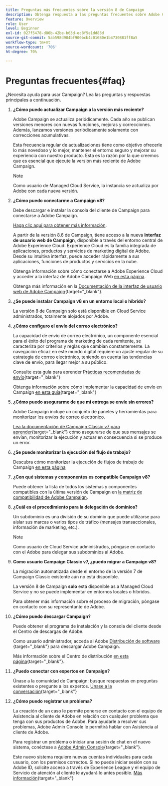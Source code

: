 ```yaml
---
title: Preguntas más frecuentes sobre la versión 8 de Campaign
description: Obtenga respuesta a las preguntas frecuentes sobre Adobe Campaign.
feature: Overview
role: User
level: Beginner
exl-id: 027f5478-d86b-42be-b63d-ec8f5e1dd83d
source-git-commit: 5ab598d904bf900bcb4c01680e1b4730881ff8a5
workflow-type: tm+mt
source-wordcount: '706'
ht-degree: 70%

---
```


# Preguntas frecuentes{#faq}

¿Necesita ayuda para usar Campaign? Lea las preguntas y respuestas principales a continuación.

1. **¿Cómo puedo actualizar Campaign a la versión más reciente?**

   Adobe Campaign se actualiza periódicamente. Cada año se publican versiones menores con nuevas funciones, mejoras y correcciones. Además, lanzamos versiones periódicamente solamente con correcciones acumulativas.

   Esta frecuencia regular de actualizaciones tiene como objetivo ofrecerle lo más novedoso y lo mejor, mantener el entorno seguro y mejorar su experiencia con nuestro producto. Esta es la razón por la que creemos que es esencial que ejecute la versión más reciente de Adobe Campaign.

   >[!NOTE]
   >
   >Como usuario de Managed Cloud Service, la instancia se actualiza por Adobe con cada nueva versión.

1. **¿Cómo puedo conectarme a Campaign v8?**

   Debe descargar e instalar la consola del cliente de Campaign para conectarse a Adobe Campaign.

   [Haga clic aquí para obtener más información](connect.md).

   A partir de la versión 8.6 de Campaign, tiene acceso a la nueva **Interfaz de usuario web de Campaign**, disponible a través del entorno central de Adobe Experience Cloud. Experience Cloud es la familia integrada de aplicaciones, productos y servicios de marketing digital de Adobe. Desde su intuitiva interfaz, puede acceder rápidamente a sus aplicaciones, funciones de productos y servicios en la nube.

   Obtenga información sobre cómo conectarse a Adobe Experience Cloud y acceder a la interfaz de Adobe Campaign Web [en esta página](campaign-ui.md#ac-web-ui).

   Obtenga más información en la [Documentación de la interfaz de usuario web de Adobe Campaign](https://experienceleague.adobe.com/en/docs/campaign-web/v8/campaign-web-home){target="_blank"}.
1. **¿Se puede instalar Campaign v8 en un entorno local o híbrido?**

   La versión 8 de Campaign solo está disponible en Cloud Service administrados, totalmente alojados por Adobe.

1. **¿Cómo configuro el envío del correo electrónico?**

   La capacidad de envío de correo electrónico, un componente esencial para el éxito del programa de marketing de cada remitente, se caracteriza por criterios y reglas que cambian constantemente. La navegación eficaz en este mundo digital requiere un ajuste regular de su estrategia de correo electrónico, teniendo en cuenta las tendencias clave de envío, para llegar mejor a su público.

   Consulte esta guía para aprender [Prácticas recomendadas de envío](https://experienceleague.adobe.com/docs/deliverability-learn/deliverability-best-practice-guide/introduction.html?lang=es){target="_blank"}

   Obtenga información sobre cómo implementar la capacidad de envío en Campaign [en esta guía](https://experienceleague.adobe.com/docs/deliverability-learn/deliverability-best-practice-guide/additional-resources/general-resources.html?lang=es){target="_blank"}

1. **¿Cómo puedo asegurarme de que mi entrega se envíe sin errores?**

   Adobe Campaign incluye un conjunto de paneles y herramientas para monitorizar los envíos de correo electrónico.

   [Lea la documentación de Campaign Classic v7 para aprender](https://experienceleague.adobe.com/docs/campaign-classic/using/sending-messages/monitoring-deliveries/about-delivery-monitoring.html?lang=es){target="_blank"} cómo asegurarse de que sus mensajes se envían, monitorizar la ejecución y actuar en consecuencia si se produce un error.

1. **¿Se puede monitorizar la ejecución del flujo de trabajo?**

   Descubra cómo monitorizar la ejecución de flujos de trabajo de Campaign [en esta página](https://experienceleague.adobe.com/docs/campaign/automation/workflows/executing-a-workflow/start-a-workflow.html?lang=es)

1. **¿Con qué sistemas y componentes es compatible Campaign v8?**

   Puede obtener la lista de todos los sistemas y componentes compatibles con la última versión de Campaign en [la matriz de compatibilidad de Adobe Campaign](compatibility-matrix.md).

1. **¿Cuál es el procedimiento para la delegación de dominios?**

   Un subdominio es una división de su dominio que puede utilizarse para aislar sus marcas o varios tipos de tráfico (mensajes transaccionales, información de marketing, etc.).

   >[!NOTE]
   >
   >Como usuario de Cloud Service administrados, póngase en contacto con el Adobe para delegar sus subdominios al Adobe.

1. **Como usuario Campaign Classic v7, ¿puedo migrar a Campaign v8?**

   La migración automatizada desde el entorno de la versión 7 de Campaign Classic existente aún no está disponible.

   La versión 8 de Campaign **solo** está disponible as a Managed Cloud Service y no se puede implementar en entornos locales o híbridos.

   Para obtener más información sobre el proceso de migración, póngase en contacto con su representante de Adobe.

1. **¿Cómo puedo descargar Campaign?**

   Puede obtener el programa de instalación y la consola del cliente desde el Centro de descargas de Adobe.

   Como usuario administrador, acceda al Adobe [Distribución de software](https://experience.adobe.com/#/downloads/content/software-distribution/es/campaign.html) {target="_blank"} para descargar Adobe Campaign.

   Más información sobre el Centro de distribución [en esta página](https://experienceleague.adobe.com/docs/experience-cloud/software-distribution/home.html?lang=es){target="_blank"}.

1. **¿Puedo conectar con expertos en Campaign?**

   Únase a la comunidad de Campaign: busque respuestas en preguntas existentes o pregunte a los expertos. [Únase a la conversación](https://experienceleaguecommunities.adobe.com/t5/adobe-campaign-classic/ct-p/adobe-campaign-classic-community){target="_blank"}


1. **¿Cómo puedo registrar un problema?**

   La creación de un caso le permite ponerse en contacto con el equipo de Asistencia al cliente de Adobe en relación con cualquier problema que tenga con sus productos de Adobe. Para ayudarle a resolver sus problemas, Adobe Admin Console le permitirá hablar con Asistencia al cliente de Adobe.

   Para registrar un problema o iniciar una sesión de chat en el nuevo sistema, conéctese a [Adobe Admin Console](https://adminConsole.adobe.com/overview){target="_blank"}.

   Este nuevo sistema requiere nuevas cuentas individuales para cada usuario, con los permisos correctos. Si no puede iniciar sesión con su Adobe ID, solicite acceso a través de Experience League y el equipo de Servicio de atención al cliente le ayudará lo antes posible. [Más información](https://helpx.adobe.com/es/enterprise/admin-guide.html/enterprise/using/support-for-experience-cloud.ug.html){target="_blank"}
